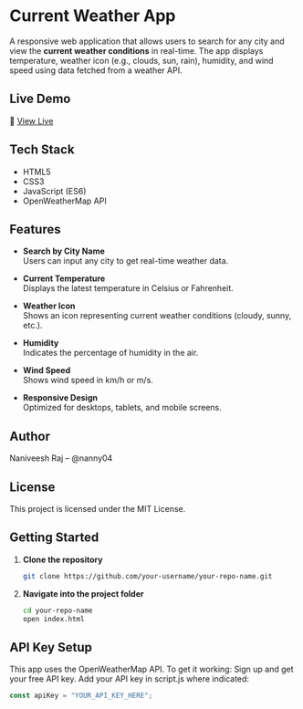 #  Current Weather App

A responsive web application that allows users to search for any city and view the **current weather conditions** in real-time. The app displays temperature, weather icon (e.g., clouds, sun, rain), humidity, and wind speed using data fetched from a weather API.

##  Live Demo

🔗 [View Live](https://nanny04.github.io/CurrentWeather/)


##  Tech Stack

- HTML5
- CSS3
- JavaScript (ES6)
- OpenWeatherMap API

##  Features

-  **Search by City Name**  
  Users can input any city to get real-time weather data.

-  **Current Temperature**  
  Displays the latest temperature in Celsius or Fahrenheit.

-  **Weather Icon**  
  Shows an icon representing current weather conditions (cloudy, sunny, etc.).

-  **Humidity**  
  Indicates the percentage of humidity in the air.

-  **Wind Speed**  
  Shows wind speed in km/h or m/s.

-  **Responsive Design**  
  Optimized for desktops, tablets, and mobile screens.

## Author
Naniveesh Raj – @nanny04

## License
This project is licensed under the MIT License.

##  Getting Started

1. **Clone the repository**
   ```bash
   git clone https://github.com/your-username/your-repo-name.git
2. **Navigate into the project folder**
   ```bash
   cd your-repo-name
   open index.html

## API Key Setup
This app uses the OpenWeatherMap API. To get it working:
Sign up and get your free API key.
Add your API key in script.js where indicated:
```javascript
const apiKey = "YOUR_API_KEY_HERE";

